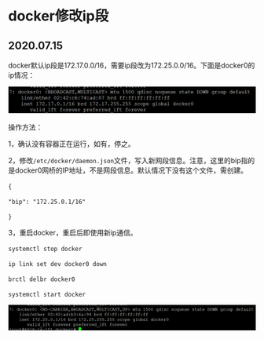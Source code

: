 # docker修改ip段

## 2020.07.15

docker默认ip段是172.17.0.0/16，需要ip段改为172.25.0.0/16。下面是docker0的ip情况：

![image-20200715162943696](docker修改ip段.assets/image-20200715162943696.png)

操作方法：

1，确认没有容器正在运行，如有，停之。

2，修改`/etc/docker/daemon.json`文件，写入新网段信息。注意，这里的bip指的是docker0网桥的IP地址，不是网段信息。默认情况下没有这个文件，需创建。

`{`

  `"bip": "172.25.0.1/16"`

`}`

3，重启docker，重启后即使用新ip通信。

`systemctl stop docker`

`ip link set dev docker0 down`

`brctl delbr docker0`

`systemctl start docker`

![image-20200715163012274](docker修改ip段.assets/image-20200715163012274.png)